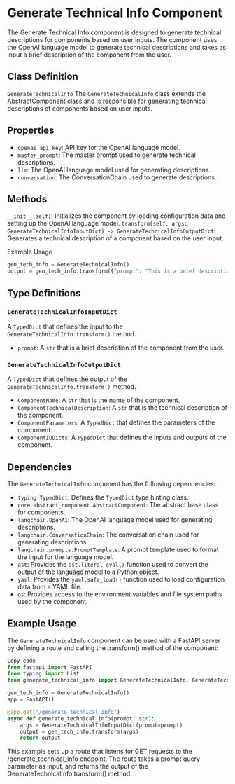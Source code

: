 # Generate Technical Info Component
The Generate Technical Info component is designed to generate technical descriptions for components based on user inputs. The component uses the OpenAI language model to generate technical descriptions and takes as input a brief description of the component from the user.

## Class Definition
`GenerateTechnicalInfo`
The `GenerateTechnicalInfo` class extends the AbstractComponent class and is responsible for generating technical descriptions of components based on user inputs.

## Properties
- `openai_api_key`: API key for the OpenAI language model.
- `master_prompt`: The master prompt used to generate technical descriptions.
- `llm`: The OpenAI language model used for generating descriptions.
- `conversation`: The ConversationChain used to generate descriptions.

## Methods
`__init__(self)`: Initializes the component by loading configuration data and setting up the OpenAI language model.
`transform(self, args: GenerateTechnicalInfoInputDict) -> GenerateTechnicalInfoOutputDict`: Generates a technical description of a component based on the user input.

Example Usage
```python
gen_tech_info = GenerateTechnicalInfo()
output = gen_tech_info.transform({"prompt": "This is a brief description of my component."})
```
## Type Definitions
### `GenerateTechnicalInfoInputDict`
A `TypedDict` that defines the input to the `GenerateTechnicalInfo.transform()` method.

- `prompt`: A `str` that is a brief description of the component from the user.

### `GenerateTechnicalInfoOutputDict`
A `TypedDict` that defines the output of the `GenerateTechnicalInfo.transform()` method.

- `ComponentName`: A `str` that is the name of the component.
- `ComponentTechnicalDescription`: A `str` that is the technical description of the component.
- `ComponentParameters`: A `TypedDict` that defines the parameters of the component.
- `ComponentIODicts`: A `TypedDict` that defines the inputs and outputs of the component.

## Dependencies
The `GenerateTechnicalInfo` component has the following dependencies:

- `typing.TypedDict`: Defines the `TypedDict` type hinting class.
- `core.abstract_component.AbstractComponent`: The abstract base class for components.
- `langchain.OpenAI`: The OpenAI language model used for generating descriptions.
- `langchain.ConversationChain`: The conversation chain used for generating descriptions.
- `langchain.prompts.PromptTemplate`: A prompt template used to format the input for the language model.
- `ast`: Provides the `ast.literal_eval()` function used to convert the output of the language model to a Python object.
- `yaml`: Provides the `yaml.safe_load()` function used to load configuration data from a YAML file.
- `os`: Provides access to the environment variables and file system paths used by the component.

## Example Usage
The `GenerateTechnicalInfo` component can be used with a FastAPI server by defining a route and calling the transform() method of the component:

```python
Copy code
from fastapi import FastAPI
from typing import List
from generate_technical_info import GenerateTechnicalInfo, GenerateTechnicalInfoInputDict, GenerateTechnicalInfoOutputDict

gen_tech_info = GenerateTechnicalInfo()
app = FastAPI()

@app.get("/generate_technical_info")
async def generate_technical_info(prompt: str):
    args = GenerateTechnicalInfoInputDict(prompt=prompt)
    output = gen_tech_info.transform(args)
    return output
```

This example sets up a route that listens for GET requests to the /generate_technical_info endpoint. The route takes a prompt query parameter as input, and returns the output of the GenerateTechnicalInfo.transform() method.